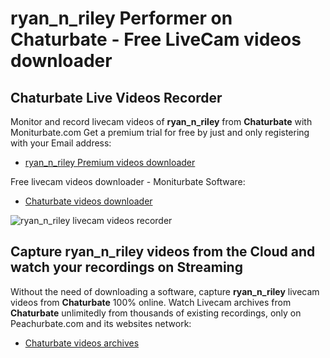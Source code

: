 # ryan_n_riley Performer on Chaturbate - Free LiveCam videos downloader

## Chaturbate Live Videos Recorder

Monitor and record livecam videos of **ryan_n_riley** from **Chaturbate** with Moniturbate.com
Get a premium trial for free by just and only registering with your Email address:
* [ryan_n_riley Premium videos downloader](https://moniturbate.com/request-demo-licence-key.html)

Free livecam videos downloader - Moniturbate Software:
* [Chaturbate videos downloader](https://moniturbate.com/moniturbate-download-software.html)

![ryan_n_riley livecam videos recorder](https://peachurnet.com/templates/moniturbate-software.png)


## Capture ryan_n_riley videos from the Cloud and watch your recordings on Streaming

Without the need of downloading a software, capture **ryan_n_riley** livecam videos from **Chaturbate** 100% online.
Watch Livecam archives from **Chaturbate** unlimitedly from thousands of existing recordings, only on Peachurbate.com and its websites network:
* [Chaturbate videos archives](https://peachurnet.com/)